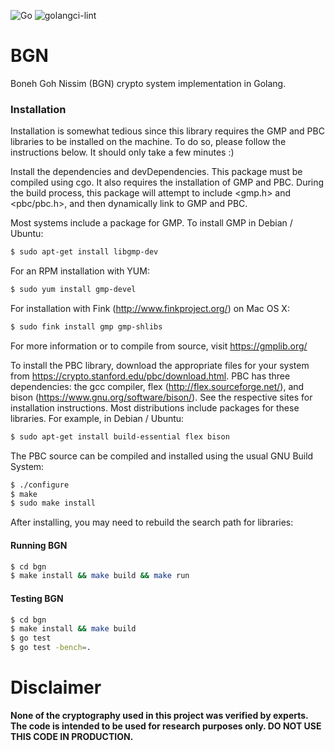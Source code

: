 ![Go](https://github.com/sachaservan/bgn/workflows/Go/badge.svg)
![golangci-lint](https://github.com/sachaservan/bgn/workflows/golangci-lint/badge.svg)

# BGN
Boneh Goh Nissim (BGN) crypto system implementation in Golang.

### Installation

Installation is somewhat tedious since this library requires the GMP and PBC libraries to be installed on the machine. 
To do so, please follow the instructions below. It should only take a few minutes :) 

Install the dependencies and devDependencies.
This package must be compiled using cgo. It also requires the installation of GMP and PBC. During the build process, this package will attempt to include <gmp.h> and <pbc/pbc.h>, and then dynamically link to GMP and PBC.

Most systems include a package for GMP. To install GMP in Debian / Ubuntu:

```sh
$ sudo apt-get install libgmp-dev
```
For an RPM installation with YUM:
```sh
$ sudo yum install gmp-devel
```
For installation with Fink (http://www.finkproject.org/) on Mac OS X:
```sh
$ sudo fink install gmp gmp-shlibs
```
For more information or to compile from source, visit https://gmplib.org/

To install the PBC library, download the appropriate files for your system from https://crypto.stanford.edu/pbc/download.html. PBC has three dependencies: the gcc compiler, flex (http://flex.sourceforge.net/), and bison (https://www.gnu.org/software/bison/). See the respective sites for installation instructions. Most distributions include packages for these libraries. For example, in Debian / Ubuntu:
```sh
$ sudo apt-get install build-essential flex bison
```
The PBC source can be compiled and installed using the usual GNU Build System:

```sh
$ ./configure
$ make
$ sudo make install
```
After installing, you may need to rebuild the search path for libraries:

#### Running BGN
```sh
$ cd bgn
$ make install && make build && make run
```

#### Testing BGN
```sh
$ cd bgn
$ make install && make build
$ go test
$ go test -bench=.
```

# Disclaimer
**None of the cryptography used in this project was verified by experts. The code is intended to be used for research purposes only. DO NOT USE THIS CODE IN PRODUCTION.**

